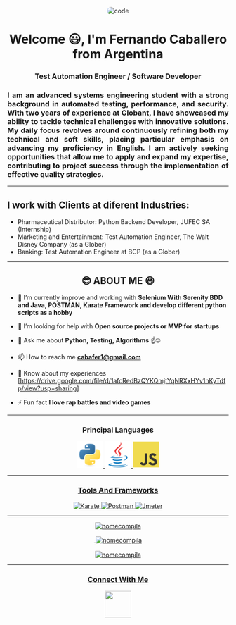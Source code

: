 
<p align="center"><img  src="https://www.serrasoluciones.com/wp-content/uploads/2014/05/3711_computerscience-banner-final.jpg" style="border-radius:50px;" width="1000px" height="100px" alt="code" /></p>

<h1 align="center">Welcome 😃, I'm Fernando Caballero from Argentina</h1>
<h3 align="center">Test Automation Engineer / Software Developer</h3>

<h3 align="justify">I am an advanced systems engineering student with a strong background in automated testing, performance, and security. With two years of experience at Globant, I have showcased my ability to tackle technical challenges with innovative solutions. My daily focus revolves around continuously refining both my technical and soft skills, placing particular emphasis on advancing my proficiency in English. I am actively seeking opportunities that allow me to apply and expand my expertise, contributing to project success through the implementation of effective quality strategies.</h3>

<hr>

<h2> I work with Clients at diferent Industries: </h2>

- Pharmaceutical Distributor: Python Backend Developer, JUFEC SA (Internship)
- Marketing and Entertainment: Test Automation Engineer, The Walt Disney Company (as a Glober)
- Banking: Test Automation Engineer at BCP (as a Glober)

<hr>

<h2 align="center"> 😎 ABOUT ME 😃 </h2>

- 🌱 I’m currently improve and working with **Selenium With Serenity BDD and Java, POSTMAN, Karate Framework and develop different python scripts as a hobby**

- 🤝 I’m looking for help with **Open source projects or MVP for startups**

- 💬 Ask me about **Python, Testing, Algorithms** ☝🤓

- 📫 How to reach me **cabafer1@gmail.com**

- 📄 Know about my experiences [https://drive.google.com/file/d/1afcRedBzQYKQmjtYqNRXxHYv1nKyTdfp/view?usp=sharing]

- ⚡ Fun fact **I love rap battles and video games**

<hr>

<h3 align="center">Principal Languages</h3>

<p align="center"> <a href="https://angular.io" target="_blank" rel="noreferrer"> 
  <a href="https://www.python.org" target="_blank" rel="noreferrer"> <img src="https://raw.githubusercontent.com/devicons/devicon/master/icons/python/python-original.svg" alt="python" width="60" height="60"/> </a> <a href="https://www.java.com" target="_blank" rel="noreferrer"> <img src="https://raw.githubusercontent.com/devicons/devicon/master/icons/java/java-original.svg" alt="java" width="60" height="60"/> </a>
  <a href="https://developer.mozilla.org/en-US/docs/Web/JavaScript" target="_blank" rel="noreferrer"> <img src="https://raw.githubusercontent.com/devicons/devicon/master/icons/javascript/javascript-original.svg" alt="javascript" width="60" height="60"/> 
</p>

<hr>

<h3 align="center">Tools And Frameworks</h3>
<p align="center">
  <a href="https://developer.mozilla.org/en-US/docs/Web/JavaScript" target="_blank" rel="noreferrer"> <img src="https://upload.wikimedia.org/wikipedia/commons/thumb/f/f7/Karate_software_logo.svg/1200px-Karate_software_logo.svg.png" alt="Karate" width="60" height="60"/>
<a href="https://developer.mozilla.org/en-US/docs/Web/JavaScript" target="_blank" rel="noreferrer"> <img src="https://www.svgrepo.com/show/354202/postman-icon.svg" alt="Postman" width="60" height="60"/>
<a href="https://developer.mozilla.org/en-US/docs/Web/JavaScript" target="_blank" rel="noreferrer"> <img src="https://images.peerspot.com/image/upload/c_scale,f_auto,q_auto,w_200/hNMJJ78MbNcvroPwWE3TSr3f.jpg" alt="Jmeter" width="60" height="60"/>
</p>

<hr>

<p align="center"><img  src="https://github-readme-stats.vercel.app/api/top-langs?username=nomecompila&show_icons=true&locale=en&layout=compact" alt="nomecompila" /></p>

<p align="center">&nbsp;<img align="center" src="https://github-readme-stats.vercel.app/api?username=nomecompila&show_icons=true&locale=en" alt="nomecompila" /></p>

<p align="center"><img align="center" src="https://github-readme-streak-stats.herokuapp.com/?user=nomecompila&" alt="nomecompila" /></p>

<hr>

<h3 align="center">Connect With Me</h3>
<p align="center">
<a target="_blank" href="https://www.linkedin.com/in/qa-fer-caballero/"><img align="center" src="https://raw.githubusercontent.com/rahuldkjain/github-profile-readme-generator/master/src/images/icons/Social/linked-in-alt.svg" height="60" width="60" /></a>
</p>
